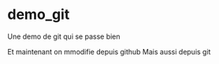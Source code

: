 # demo_git
Une demo de git qui se passe bien

Et maintenant on mmodifie depuis github 
Mais aussi depuis git
